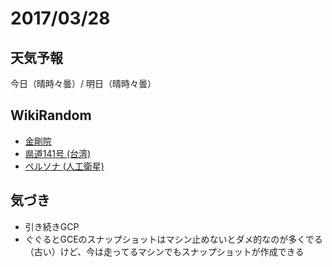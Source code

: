 # 2017/03/28

## 天気予報

今日（晴時々曇）/ 明日（晴時々曇）

## WikiRandom

* [金剛院](https://ja.wikipedia.org/wiki/%E9%87%91%E5%89%9B%E9%99%A2)
* [県道141号 (台湾)](https://ja.wikipedia.org/wiki/%E7%9C%8C%E9%81%93141%E5%8F%B7_%28%E5%8F%B0%E6%B9%BE%29)
* [ペルソナ (人工衛星)](https://ja.wikipedia.org/wiki/%E3%83%9A%E3%83%AB%E3%82%BD%E3%83%8A_%28%E4%BA%BA%E5%B7%A5%E8%A1%9B%E6%98%9F%29)

## 気づき

* 引き続きGCP
* ぐぐるとGCEのスナップショットはマシン止めないとダメ的なのが多くでる（古い）けど、今は走ってるマシンでもスナップショットが作成できる


